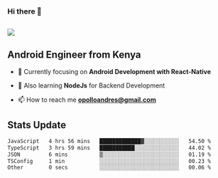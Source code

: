 ### Hi there 👋
<h2 align="left"><img src="https://readme-typing-svg.herokuapp.com?color='blue'&lines=I'm+Andrew+Opollo😊;Welcome+to+my+Github😜"> </h2>

## Android Engineer from Kenya


- 🌱 Currently focusing on **Android Development with React-Native**

- 🔭 Also learning **NodeJs** for Backend Development

- 📫 How to reach me **opolloandres@gmail.com**


## Stats Update
<!--START_SECTION:waka-->

```txt
JavaScript   4 hrs 56 mins   █████████████▓░░░░░░░░░░░   54.50 %
TypeScript   3 hrs 59 mins   ███████████░░░░░░░░░░░░░░   44.02 %
JSON         6 mins          ▒░░░░░░░░░░░░░░░░░░░░░░░░   01.19 %
TSConfig     1 min           ░░░░░░░░░░░░░░░░░░░░░░░░░   00.23 %
Other        0 secs          ░░░░░░░░░░░░░░░░░░░░░░░░░   00.06 %
```

<!--END_SECTION:waka-->


